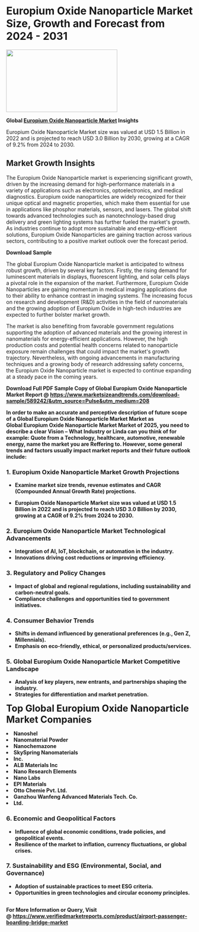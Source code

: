 <H1>Europium Oxide Nanoparticle Market Size, Growth and Forecast from 2024 - 2031</H1><img class="aligncenter size-medium wp-image-584254" src="https://thirdeyenews.in/wp-content/uploads/2024/09/Global-Market-Research-300x168.jpeg" alt="" width="300" height="168" /><p><strong>Global&nbsp;<a href="https://www.marketsizeandtrends.com/download-sample/589242/&amp;utm_source=Pulse&amp;utm_medium=208">Europium Oxide Nanoparticle Market</a> Insights</strong></p><p>Europium Oxide Nanoparticle Market size was valued at USD 1.5 Billion in 2022 and is projected to reach USD 3.0 Billion by 2030, growing at a CAGR of 9.2% from 2024 to 2030.</p><p><h2>Market Growth Insights</h2> <p>The Europium Oxide Nanoparticle market is experiencing significant growth, driven by the increasing demand for high-performance materials in a variety of applications such as electronics, optoelectronics, and medical diagnostics. Europium oxide nanoparticles are widely recognized for their unique optical and magnetic properties, which make them essential for use in applications like phosphor materials, sensors, and lasers. The global shift towards advanced technologies such as nanotechnology-based drug delivery and green lighting systems has further fueled the market's growth. As industries continue to adopt more sustainable and energy-efficient solutions, Europium Oxide Nanoparticles are gaining traction across various sectors, contributing to a positive market outlook over the forecast period.</p> <p><strong>Download Sample</strong></p> <p>The global Europium Oxide Nanoparticle market is anticipated to witness robust growth, driven by several key factors. Firstly, the rising demand for luminescent materials in displays, fluorescent lighting, and solar cells plays a pivotal role in the expansion of the market. Furthermore, Europium Oxide Nanoparticles are gaining momentum in medical imaging applications due to their ability to enhance contrast in imaging systems. The increasing focus on research and development (R&D) activities in the field of nanomaterials and the growing adoption of Europium Oxide in high-tech industries are expected to further bolster market growth.</p> <p>The market is also benefiting from favorable government regulations supporting the adoption of advanced materials and the growing interest in nanomaterials for energy-efficient applications. However, the high production costs and potential health concerns related to nanoparticle exposure remain challenges that could impact the market's growth trajectory. Nevertheless, with ongoing advancements in manufacturing techniques and a growing body of research addressing safety concerns, the Europium Oxide Nanoparticle market is expected to continue expanding at a steady pace in the coming years.</p> <p><strong></p><p><span class=""><strong>Download Full PDF Sample Copy of Global Europium Oxide Nanoparticle Market Report</strong> @ <a href="https://www.marketsizeandtrends.com/download-sample/589242/&amp;utm_source=Pulse&amp;utm_medium=208" target="_blank">https://www.marketsizeandtrends.com/download-sample/589242/&amp;utm_source=Pulse&amp;utm_medium=208</a></span></p><p>In order to make an accurate and perceptive description of future scope of a Global&nbsp;Europium Oxide Nanoparticle Market Market as Global&nbsp;Europium Oxide Nanoparticle Market Market of 2025, you need to describe a clear Vision &ndash; What Industry or Linda can you think of for example: Quote from a Technology, healthcare, automotive, renewable energy, name the market you are Reffering to. However, some general trends and factors usually impact market reports and their future outlook include:</p><h3>1.&nbsp;<strong>Europium Oxide Nanoparticle Market Growth Projections</strong></h3><ul><li>Examine market size trends, revenue estimates and CAGR (Compounded Annual Growth Rate) projections.</li><li><p>Europium Oxide Nanoparticle Market size was valued at USD 1.5 Billion in 2022 and is projected to reach USD 3.0 Billion by 2030, growing at a CAGR of 9.2% from 2024 to 2030.</p></li></ul><h3>2.&nbsp;<strong>Europium Oxide Nanoparticle Market Technological Advancements</strong></h3><ul><li>Integration of AI, IoT, blockchain, or automation in the industry.</li><li>Innovations driving cost reductions or improving efficiency.</li></ul><h3>3.&nbsp;<strong>Regulatory and Policy Changes</strong></h3><ul><li>Impact of global and regional regulations, including sustainability and carbon-neutral goals.</li><li>Compliance challenges and opportunities tied to government initiatives.</li></ul><h3>4.&nbsp;<strong>Consumer Behavior Trends</strong></h3><ul><li>Shifts in demand influenced by generational preferences (e.g., Gen Z, Millennials).</li><li>Emphasis on eco-friendly, ethical, or personalized products/services.</li></ul><h3>5.&nbsp;<strong>Global Europium Oxide Nanoparticle Market Competitive Landscape</strong></h3><ul><li>Analysis of key players, new entrants, and partnerships shaping the industry.</li><li>Strategies for differentiation and market penetration.</li></ul><p data-pm-slice="1 1 []"><span style="color: inherit; font-family: inherit; font-size: 25px;">Top Global Europium Oxide Nanoparticle Market Companies</span></p><div class="" data-test-id=""><p><li>Nanoshel</li><li> Nanomaterial Powder</li><li> Nanochemazone</li><li> SkySpring Nanomaterials</li><li> Inc.</li><li> ALB Materials Inc</li><li> Nano Research Elements</li><li> Nano Labs</li><li> EPI Materials</li><li> Otto Chemie Pvt. Ltd.</li><li> Ganzhou Wanfeng Advanced Materials Tech. Co.</li><li> Ltd.</li></p></div><h3>6.&nbsp;<strong>Economic and Geopolitical Factors</strong></h3><ul><li>Influence of global economic conditions, trade policies, and geopolitical events.</li><li>Resilience of the market to inflation, currency fluctuations, or global crises.</li></ul><h3>7.&nbsp;<strong>Sustainability and ESG (Environmental, Social, and Governance)</strong></h3><ul><li>Adoption of sustainable practices to meet ESG criteria.</li><li>Opportunities in green technologies and circular economy principles.</li></ul><h2><strong style="font-size: 14px;">For More Information or Query, Visit @&nbsp;</strong><a style="background-color: #ffffff; font-size: 14px;" href="https://www.marketsizeandtrends.com/report/europium-oxide-nanoparticle-market/" target="_blank">https://www.verifiedmarketreports.com/product/airport-passenger-boarding-bridge-market</a></h2>

